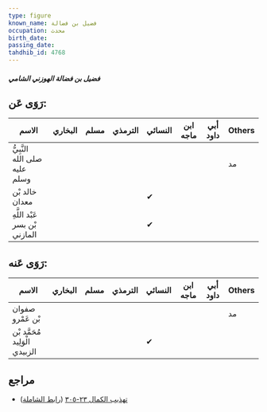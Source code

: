 ```yaml
---
type: figure
known_name: فضيل بن فضالة
occupation: محدث
birth_date:
passing_date:
tahdhib_id: 4768
---
```

##### فضيل بن فضالة الهوزني الشامي

## رَوَى عَن:
| الاسم                         | البخاري | مسلم | الترمذي | النسائي | ابن ماجه | أبي داود | Others |
| ----------------------------- | ------- | ---- | ------- | ------- | -------- | -------- | ------ |
| النَّبِيُّ صلى الله عليه وسلم |         |      |         |         |          |          | مد     |
| خالد بْن معدان                |         |      |         | ✔       |          |          |        |
| عَبْد اللَّهِ بْن بسر المازني |         |      |         | ✔       |          |          |        |
## رَوَى عَنه:
| الاسم                          | البخاري | مسلم | الترمذي | النسائي | ابن ماجه | أبي داود | Others |
| ------------------------------ | ------- | ---- | ------- | ------- | -------- | -------- | ------ |
| صفوان بْن عَمْرو               |         |      |         |         |          |          | مد     |
| مُحَمَّد بْن الْوَلِيد الزبيدي |         |      |         | ✔       |          |          |        |
## مراجع
- [تهذيب الكمال ٢٣-٣٠٥](obsidian://open?vault=Tahdhib-al-Kamal&file=Figures/٤٧٦٨-فضيل%20بن%20فضالة%20الهوزني%20الشامي) ([رابط الشاملة](https://shamela.ws/book/3722/12192))